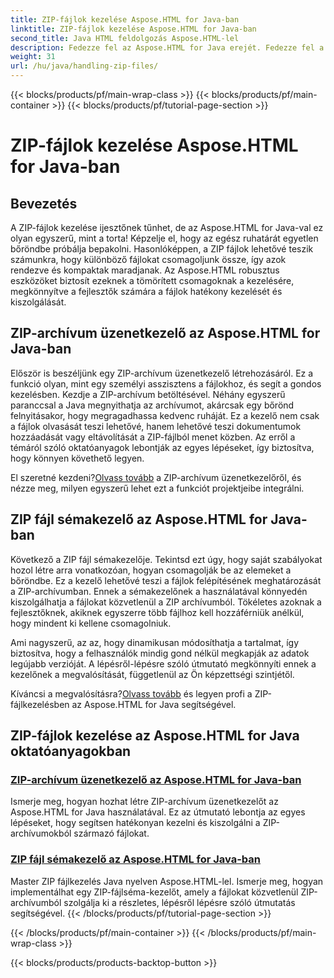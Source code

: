 ```yaml
---
title: ZIP-fájlok kezelése Aspose.HTML for Java-ban
linktitle: ZIP-fájlok kezelése Aspose.HTML for Java-ban
second_title: Java HTML feldolgozás Aspose.HTML-lel
description: Fedezze fel az Aspose.HTML for Java erejét. Fedezze fel a ZIP-fájlok kezelésével kapcsolatos oktatóanyagokat, és tanulja meg a ZIP-archívumok hatékony kezelésének alapvető technikáit.
weight: 31
url: /hu/java/handling-zip-files/
---
```


{{< blocks/products/pf/main-wrap-class >}}
{{< blocks/products/pf/main-container >}}
{{< blocks/products/pf/tutorial-page-section >}}

# ZIP-fájlok kezelése Aspose.HTML for Java-ban

## Bevezetés

A ZIP-fájlok kezelése ijesztőnek tűnhet, de az Aspose.HTML for Java-val ez olyan egyszerű, mint a torta! Képzelje el, hogy az egész ruhatárát egyetlen bőröndbe próbálja bepakolni. Hasonlóképpen, a ZIP fájlok lehetővé teszik számunkra, hogy különböző fájlokat csomagoljunk össze, így azok rendezve és kompaktak maradjanak. Az Aspose.HTML robusztus eszközöket biztosít ezeknek a tömörített csomagoknak a kezelésére, megkönnyítve a fejlesztők számára a fájlok hatékony kezelését és kiszolgálását.

## ZIP-archívum üzenetkezelő az Aspose.HTML for Java-ban

Először is beszéljünk egy ZIP-archívum üzenetkezelő létrehozásáról. Ez a funkció olyan, mint egy személyi asszisztens a fájlokhoz, és segít a gondos kezelésben. Kezdje a ZIP-archívum betöltésével. Néhány egyszerű paranccsal a Java megnyithatja az archívumot, akárcsak egy bőrönd felnyitásakor, hogy megragadhassa kedvenc ruháját. Ez a kezelő nem csak a fájlok olvasását teszi lehetővé, hanem lehetővé teszi dokumentumok hozzáadását vagy eltávolítását a ZIP-fájlból menet közben. Az erről a témáról szóló oktatóanyagok lebontják az egyes lépéseket, így biztosítva, hogy könnyen követhető legyen. 

 El szeretné kezdeni?[Olvass tovább](./zip-archive-message-handler/) a ZIP-archívum üzenetkezelőről, és nézze meg, milyen egyszerű lehet ezt a funkciót projektjeibe integrálni.

## ZIP fájl sémakezelő az Aspose.HTML for Java-ban

Következő a ZIP fájl sémakezelője. Tekintsd ezt úgy, hogy saját szabályokat hozol létre arra vonatkozóan, hogyan csomagolják be az elemeket a bőröndbe. Ez a kezelő lehetővé teszi a fájlok felépítésének meghatározását a ZIP-archívumban. Ennek a sémakezelőnek a használatával könnyedén kiszolgálhatja a fájlokat közvetlenül a ZIP archívumból. Tökéletes azoknak a fejlesztőknek, akiknek egyszerre több fájlhoz kell hozzáférniük anélkül, hogy mindent ki kellene csomagolniuk. 

Ami nagyszerű, az az, hogy dinamikusan módosíthatja a tartalmat, így biztosítva, hogy a felhasználók mindig gond nélkül megkapják az adatok legújabb verzióját. A lépésről-lépésre szóló útmutató megkönnyíti ennek a kezelőnek a megvalósítását, függetlenül az Ön képzettségi szintjétől. 

 Kíváncsi a megvalósításra?[Olvass tovább](./zip-file-schema-handler/) és legyen profi a ZIP-fájlkezelésben az Aspose.HTML for Java segítségével.

## ZIP-fájlok kezelése az Aspose.HTML for Java oktatóanyagokban
### [ZIP-archívum üzenetkezelő az Aspose.HTML for Java-ban](./zip-archive-message-handler/)
Ismerje meg, hogyan hozhat létre ZIP-archívum üzenetkezelőt az Aspose.HTML for Java használatával. Ez az útmutató lebontja az egyes lépéseket, hogy segítsen hatékonyan kezelni és kiszolgálni a ZIP-archívumokból származó fájlokat.
### [ZIP fájl sémakezelő az Aspose.HTML for Java-ban](./zip-file-schema-handler/)
Master ZIP fájlkezelés Java nyelven Aspose.HTML-lel. Ismerje meg, hogyan implementálhat egy ZIP-fájlséma-kezelőt, amely a fájlokat közvetlenül ZIP-archívumból szolgálja ki a részletes, lépésről lépésre szóló útmutatás segítségével.
{{< /blocks/products/pf/tutorial-page-section >}}

{{< /blocks/products/pf/main-container >}}
{{< /blocks/products/pf/main-wrap-class >}}

{{< blocks/products/products-backtop-button >}}

